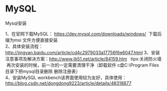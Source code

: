 # MySQL
Mysql安装

1、在官网下载MySQL： https://dev.mysql.com/downloads/windows/  下载后缀为msi 文件方便直接安装                                                                  
2、具体安装流程：http://jingyan.baidu.com/article/cd4c2979033a17756f6e6047.html
3、安装注意事项及解决方案：http://www.jb51.net/article/84159.htm
   tips:关闭防火墙  再次安装的时候，前一次的一定需要清理干净（卸载软件 c盘C:\Program Files目录下把mysql目录删除 删除注册表）			
4、安装MySQL workbench该界面使用较为友好，具体使用：http://blog.csdn.net/dongdong9223/article/details/48318877
